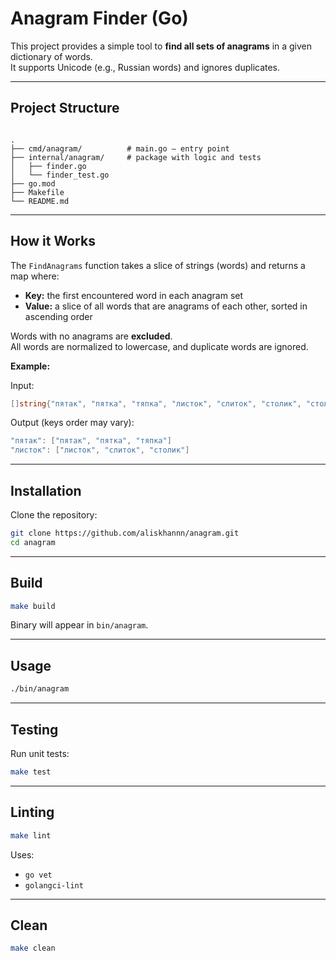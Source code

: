 # Anagram Finder (Go)

This project provides a simple tool to **find all sets of anagrams** in a given dictionary of words.  
It supports Unicode (e.g., Russian words) and ignores duplicates.  

---

## Project Structure

```

.
├── cmd/anagram/          # main.go — entry point
├── internal/anagram/     # package with logic and tests
│   ├── finder.go
│   └── finder_test.go
├── go.mod
├── Makefile
└── README.md

````

---

## How it Works

The `FindAnagrams` function takes a slice of strings (words) and returns a map where:

* **Key:** the first encountered word in each anagram set  
* **Value:** a slice of all words that are anagrams of each other, sorted in ascending order  

Words with no anagrams are **excluded**.  
All words are normalized to lowercase, and duplicate words are ignored.

**Example:**

Input:

```go
[]string{"пятак", "пятка", "тяпка", "листок", "слиток", "столик", "стол"}
````

Output (keys order may vary):

```go
"пятак": ["пятак", "пятка", "тяпка"]
"листок": ["листок", "слиток", "столик"]
```

---

## Installation

Clone the repository:

```bash
git clone https://github.com/aliskhannn/anagram.git
cd anagram
```

---

## Build

```bash
make build
```

Binary will appear in `bin/anagram`.

---

## Usage

```bash
./bin/anagram
```

---

## Testing

Run unit tests:

```bash
make test
```

---

## Linting

```bash
make lint
```

Uses:

* `go vet`
* `golangci-lint`

---

## Clean

```bash
make clean
```